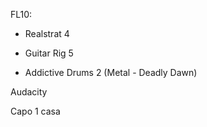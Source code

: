 FL10:

- Realstrat 4

- Guitar Rig 5

- Addictive Drums 2 (Metal - Deadly Dawn)


Audacity

Capo 1 casa